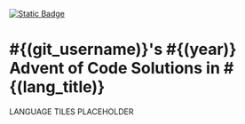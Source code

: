 <p><a href = "https://adventofcode.com/#{(year)}"> <img alt="Static Badge" src="https://img.shields.io/badge/#{(lang_title)}-#{(lang_year_stars)}*-118a03?style=flat-square&logo=data%3Aimage%2Fjpg%3Bbase64%2C%2F9j%2F4AAQSkZJRgABAQAAAQABAAD%2F%2FgAfQ29tcHJlc3NlZCBieSBqcGVnLXJlY29tcHJlc3P%2F2wCEAAQEBAQEBAQEBAQGBgUGBggHBwcHCAwJCQkJCQwTDA4MDA4MExEUEA8QFBEeFxUVFx4iHRsdIiolJSo0MjRERFwBBAQEBAQEBAQEBAYGBQYGCAcHBwcIDAkJCQkJDBMMDgwMDgwTERQQDxAUER4XFRUXHiIdGx0iKiUlKjQyNEREXP%2FCABEIAEAAQAMBIgACEQEDEQH%2FxAAcAAEAAgIDAQAAAAAAAAAAAAAABggFBwMECQH%2F2gAIAQEAAAAAo%2BZXkwwNz5LQwnkD3pk68TyBrFb2kfbiejq3H30t5vM%2FjFs4d0tlVAMhcWlS5tScQAf%2FxAAYAQADAQEAAAAAAAAAAAAAAAABBQYCBP%2FaAAgBAhAAAABtxDuVyOa9rAi%2FysLH%2F8QAGAEAAwEBAAAAAAAAAAAAAAAAAQIEAAP%2F2gAIAQMQAAAAnbL0oM3Osxl8n%2F%2FEADYQAAEEAQEEBwYEBwAAAAAAAAIBAwQFBgcACBEhEBITIDEyQRQVIlNhchYXMFJic4KRkqPB%2F9oACAEBAAE%2FAOmkpLTI7SJS0sQpM%2BUSgyyKoimqJx9dsgx%2B4xa2k0d9CKJYx0BXWTVFUe0BDHmPFOaL393xvtNXcR%2Bjr5f4sntvLN9TWDIS%2FfGgH%2FoEe7K0xz6JQV2UHi85ynmxhlNSWG%2B2RGj5oTiBxIEVPUujduDr6wYx9AnF%2FaKe29E31NWZxfMrIRdFdpjntpSzsji4xNSpiRjkuSng7ECaBOKq31%2BCuf09OCbyuc4gzDrbEGLqqjgDQMv8GXgaDkgtuhtHyXd11l5XdfHqbt7z%2B0okKQp%2FR9v4HNsH3d4GB59VZjQ5G5JrWWpKLElNorqdu0oIoOhyLbUTd%2Fhaj51%2BKrjIHYlcMCPGWNGaTtjJpSVVVw%2BQptIud3LRnlXQo9tdM%2BVGESfJQ%2F5pr1G9s63m82ypmZXU7DFJWPgbRA3wffNs%2BSobh9wRIiEQFVJVREROaqq7acwPyR0kfu81sZSvK37Y7EeeJRYI%2BTcVkC5Ca%2Bu2ZsNa8aRpZ4XayWJRAr7cUHyBDeb88OSI7OtOsOuMvtk262SgYGnAhIV4Kiovqnd3ZdLEvLNdQb6OiVNW6qQEd8r8oPFz7GdtftWS1CyH3VUSVXGqpwhjdXyyXvApH%2FA20J1Yd03yT2axdIscsyBuaHyD8BkD9vgW281pczBkhqXjjYlW2Kh7yBrmAPn5JA%2FwO9yqZgSbSuj2sxYkByS0EmQIK4rTKkiGaCPMlFPTbWzVXHKHDKjTPTOcycN%2BA2MmRFPiLcMk5Ndb5jvifToRqtSWONWemOpEuP7rCE6kR%2BYfAFionxxzJfUPFva%2Fj1MS7tY1DPObVNyXBiSTBQJxlF%2BFVRfX9L%2F%2FxAAlEQACAwABAwMFAQAAAAAAAAABAgMEBQARQVEGEDESFDI0YpH%2F2gAIAQIBAT8A5o2Wp0LlpAC0MLuAfjqo68y7T3s6lccAPNCjkD4BI9tSTVhijky68MzBuskcjFSy%2FwAnzzV9V13zNGjoU7FG29eRVSVeqsxHZhzH9VVosrNoUali7bSBFZIkIVWHljzLl1Zo5JNSvDAWYGOONixC%2FwBHz7bfX1JqR4Fb9WuwkuzAf4gPnmMD6Y1nw7H6VpjJTlPnuhPs6l0dQxUkEdR8jmRk18isYISzu7l5JX%2FJ2Pc81sqvr1ft5yVKsHjkX8kYdxyNTHGiFyxVQPqPyenc8%2F%2FEACIRAAICAAUFAQAAAAAAAAAAAAECAAMEEBIhURETIzJBgf%2FaAAgBAwEBPwCIup1Xkx10O68HplWKySLCRwRK8O3cR0cMoYbiWYdjY7uyqpb7LBWCBWxPJOVXgrNzex2QS3z1i0ey7MMhLLDY3U7fAJXYam1D9EO5Jn%2F%2F2Q%3D%3D&labelColor=black" target="_blank"></a></p>

# #{(git_username)}'s #{(year)} Advent of Code Solutions in #{(lang_title)}
<!-- #{(lang_tiles)} -->
LANGUAGE TILES PLACEHOLDER
<!-- #{/(lang_tiles)} -->
